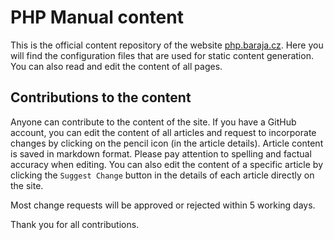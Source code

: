 PHP Manual content
==================

This is the official content repository of the website [php.baraja.cz](https://php.baraja.cz). Here you will find the configuration files that are used for static content generation. You can also read and edit the content of all pages.

Contributions to the content
----------------------------

Anyone can contribute to the content of the site. If you have a GitHub account, you can edit the content of all articles and request to incorporate changes by clicking on the pencil icon (in the article details). Article content is saved in markdown format. Please pay attention to spelling and factual accuracy when editing. You can also edit the content of a specific article by clicking the `Suggest Change` button in the details of each article directly on the site.

Most change requests will be approved or rejected within 5 working days.

Thank you for all contributions.
